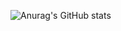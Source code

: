 
![Anurag's GitHub stats](https://github-readme-stats.vercel.app/api?username=OxygenSpace&show_icons=true&theme=dracula)
<!---
OxygenSpace/OxygenSpace is a ✨ special ✨ repository because its `README.md` (this file) appears on your GitHub profile.
You can click the Preview link to take a look at your changes.
--->
